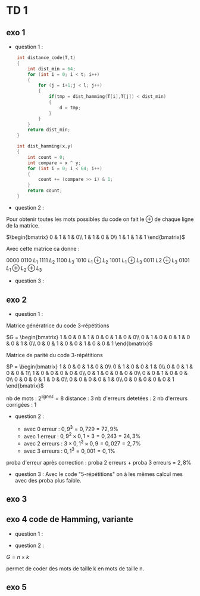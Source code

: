 # TD 1

## exo 1

- question 1 :

```c++
    int distance_code(T,t)
    {
        int dist_min = 64;
        for (int i = 0; i < t; i++)
        {
            for (j = i+1;j < l; j++)
            {
                if(tmp = dist_hamming(T[i],T[j]) < dist_min)
                {
                    d = tmp;
                }
            }
        }
        return dist_min;
    }

    int dist_hamming(x,y)
    {
        int count = 0;
        int compare = x ^ y;
        for (int i = 0; i < 64; i++)
        {
            count += (compare >> i) & 1;
        }
        return count;
    }
```

- question 2 :

Pour obtenir toutes les mots possibles du code on fait le $\oplus$ de chaque ligne de la matrice.

$\begin{bmatrix}
0 & 1 & 1 & 0\\
1 & 1 & 0 & 0\\
1 & 1 & 1 & 1
\end{bmatrix}$

Avec cette matrice ca donne :

0000
0110 $L_1$
1111 $L_2$
1100 $L_3$
1010 $L_1 \oplus L_2$
1001 $L_1 \oplus L_3$
0011 $L2 \oplus L_3$
0101 $L_1 \oplus L_2 \oplus L_3$

- question 3 :



## exo 2

- question 1 :

Matrice génératrice du code 3-répétitions

$G = \begin{bmatrix}
1 & 0 & 0 & 1 & 0 & 0 & 1 & 0 & 0\\
0 & 1 & 0 & 0 & 1 & 0 & 0 & 1 & 0\\
0 & 0 & 1 & 0 & 0 & 1 & 0 & 0 & 1
\end{bmatrix}$

Matrice de parité du code 3-répétitions

$P = \begin{bmatrix}
1 & 0 & 0 & 1 & 0 & 0\\
0 & 1 & 0 & 0 & 1 & 0\\
0 & 0 & 1 & 0 & 0 & 1\\
1 & 0 & 0 & 0 & 0 & 0\\
0 & 1 & 0 & 0 & 0 & 0\\
0 & 0 & 1 & 0 & 0 & 0\\
0 & 0 & 0 & 1 & 0 & 0\\
0 & 0 & 0 & 0 & 1 & 0\\
0 & 0 & 0 & 0 & 0 & 1
\end{bmatrix}$

nb de mots : $2^{lignes} = 8$
distance : 3
nb d'erreurs detetées : 2
nb d'erreurs corrigées : 1

- question 2 :

    - avec 0 erreur : $0,9^{3} = 0,729 = 72,9 \%$
    - avec 1 erreur : $0,9^{2} \times 0,1 \times 3 = 0,243 = 24,3\%$
    - avec 2 erreurs : $3 \times 0,1^2 \times 0,9 = 0,027 = 2,7\%$
    - avec 3 erreurs : $0,1^3 = 0,001 = 0,1\%$

proba d'erreur après correction : proba 2 erreurs + proba 3 erreurs = $2,8\%$

- question 3 :
Avec le code "5-répétitions" on à les mêmes calcul mes avec des proba plus faible.

## exo 3

## exo 4 code de Hamming, variante

- question 1 :

- question 2 :

$G = n \times k$

permet de coder des mots de taille k en mots de taille n.


## exo 5